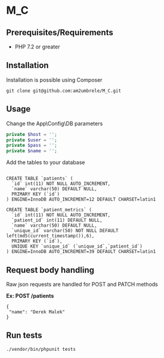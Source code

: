# M_C

## Prerequisites/Requirements

- PHP 7.2 or greater



## Installation

Installation is possible using Composer

```
git clone git@github.com:am2umbrele/M_C.git
```


## Usage

Change the App\Config\DB parameters

```php
private $host = '';
private $user = '';
private $pass = '';
private $name = '';
```

Add the tables to your database

```

CREATE TABLE `patients` (
  `id` int(11) NOT NULL AUTO_INCREMENT,
  `name` varchar(50) DEFAULT NULL,
  PRIMARY KEY (`id`)
) ENGINE=InnoDB AUTO_INCREMENT=12 DEFAULT CHARSET=latin1

CREATE TABLE `patient_metrics` (
  `id` int(11) NOT NULL AUTO_INCREMENT,
  `patient_id` int(11) DEFAULT NULL,
  `name` varchar(50) DEFAULT NULL,
  `unique_id` varchar(50) NOT NULL DEFAULT left(md5(current_timestamp()),6),
  PRIMARY KEY (`id`),
  UNIQUE KEY `unique_id` (`unique_id`,`patient_id`)
) ENGINE=InnoDB AUTO_INCREMENT=39 DEFAULT CHARSET=latin1
```

## Request body handling

Raw json requests are handled for POST and PATCH methods

**Ex: POST /patients**

```
{
 "name": "Derek Malek"
}
```

## Run tests

```
./vendor/bin/phpunit tests
```


